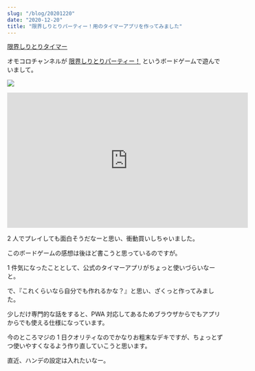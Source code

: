 ```yaml
---
slug: "/blog/20201220"
date: "2020-12-20"
title: "限界しりとりパーティー！用のタイマーアプリを作ってみました"
---
```


[限界しりとりタイマー](https://siritori-timer.kk-web.link/)

オモコロチャンネルが [限界しりとりパーティー！](https://amzn.to/3nEVlDa) というボードゲームで遊んでいまして。

<a href="https://www.amazon.co.jp/JELLY-GAMES-%E9%99%90%E7%95%8C%E3%81%97%E3%82%8A%E3%81%A8%E3%82%8A%E3%83%91%E3%83%BC%E3%83%86%E3%82%A3%E3%83%BC%EF%BC%81/dp/B081SM2D8F/ref=as_li_ss_il?ie=UTF8&linkCode=li2&tag=piro09190c-22&linkId=d34b7ead0cf67433e2353ae89d291ecb&language=ja_JP" target="_blank"><img border="0" src="//ws-fe.amazon-adsystem.com/widgets/q?_encoding=UTF8&ASIN=B081SM2D8F&Format=_SL160_&ID=AsinImage&MarketPlace=JP&ServiceVersion=20070822&WS=1&tag=piro09190c-22&language=ja_JP" ></a><img src="https://ir-jp.amazon-adsystem.com/e/ir?t=piro09190c-22&language=ja_JP&l=li2&o=9&a=B081SM2D8F" width="1" height="1" border="0" alt="" style="border: none !important;
  margin: 0 !important;" />

<iframe width="560" height="315" src="https://www.youtube.com/embed/BxfeKTcQeNg" frameborder="0" allow="accelerometer; autoplay; clipboard-write; encrypted-media; gyroscope; picture-in-picture" allowfullscreen></iframe>

2 人でプレイしても面白そうだなーと思い、衝動買いしちゃいました。

このボードゲームの感想は後ほど書こうと思っているのですが。

1 件気になったこととして、公式のタイマーアプリがちょっと使いづらいなーと。

で、『これくらいなら自分でも作れるかな？』と思い、ざくっと作ってみました。

少しだけ専門的な話をすると、PWA 対応してあるためブラウザからでもアプリからでも使える仕様になっています。

今のところマジの 1 日クオリティなのでかなりお粗末なデキですが、ちょっとずつ使いやすくなるよう作り直していこうと思います。

直近、ハンデの設定は入れたいなー。
